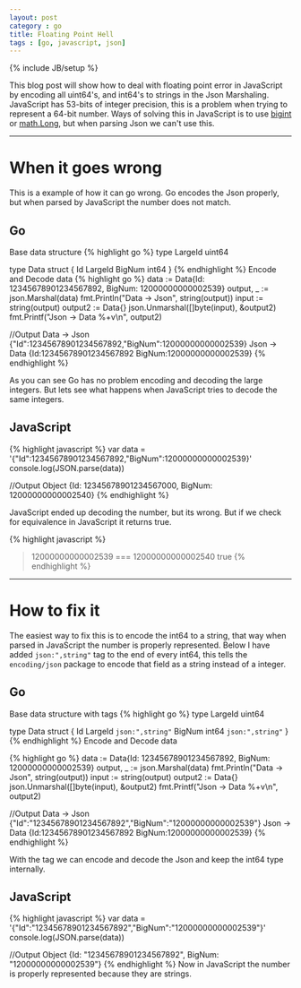 ```yaml
---
layout: post
category : go
title: Floating Point Hell
tags : [go, javascript, json]
---
```

{% include JB/setup %}

This blog post will show how to deal with floating point error in JavaScript by encoding all uint64's, and int64's to strings in the Json Marshaling.
JavaScript has 53-bits of integer precision, this is a problem when trying to represent a 64-bit number.
Ways of solving this in JavaScript is to use [bigint](http://www.khjk.org/log/2010/nov/jsbigint.html) or [math.Long](http://docs.closure-library.googlecode.com/git/class_goog_math_Long.html), but when parsing Json we can't use this.

---
# When it goes wrong
This is a example of how it can go wrong.
Go encodes the Json properly, but when parsed by JavaScript the number does not match.

## Go
Base data structure
{% highlight go %}
type LargeId uint64

type Data struct {
    Id      LargeId
    BigNum int64
}
{% endhighlight %}
Encode and Decode data
{% highlight go %}
data := Data{Id: 12345678901234567892, BigNum: 12000000000002539}
output, _ := json.Marshal(data)
fmt.Println("Data -> Json", string(output))
input := string(output)
output2 := Data{}
json.Unmarshal([]byte(input), &output2)
fmt.Printf("Json -> Data %+v\n", output2)

//Output
Data -> Json {"Id":12345678901234567892,"BigNum":12000000000002539}
Json -> Data {Id:12345678901234567892 BigNum:12000000000002539}
{% endhighlight %}

As you can see Go has no problem encoding and decoding the large integers.
But lets see what happens when JavaScript tries to decode the same integers.

## JavaScript
{% highlight javascript %}
var data = '{"Id":12345678901234567892,"BigNum":12000000000002539}'
console.log(JSON.parse(data))

//Output
Object {Id: 12345678901234567000, BigNum: 12000000000002540}
{% endhighlight %}

JavaScript ended up decoding the number, but its wrong.
But if we check for equivalence in JavaScript it returns true.

{% highlight javascript %}
> 12000000000002539 === 12000000000002540
true
{% endhighlight %}


---
# How to fix it

The easiest way to fix this is to encode the int64 to a string, that way when parsed in JavaScript the number is properly represented.
Below I have added `json:",string"` tag to the end of every int64, this tells the `encoding/json` package to encode that field as a string instead of a integer.

## Go
Base data structure with tags
{% highlight go %}
type LargeId uint64

type Data struct {
    Id      LargeId `json:",string"`
    BigNum int64  `json:",string"`
}
{% endhighlight %}
Encode and Decode data

{% highlight go %}
data := Data{Id: 12345678901234567892, BigNum: 12000000000002539}
output, _ := json.Marshal(data)
fmt.Println("Data -> Json", string(output))
input := string(output)
output2 := Data{}
json.Unmarshal([]byte(input), &output2)
fmt.Printf("Json -> Data %+v\n", output2)

//Output
Data -> Json {"Id":"12345678901234567892","BigNum":"12000000000002539"}
Json -> Data {Id:12345678901234567892 BigNum:12000000000002539}
{% endhighlight %}

With the tag we can encode and decode the Json and keep the int64 type internally.

## JavaScript
{% highlight javascript %}
var data = '{"Id":"12345678901234567892","BigNum":"12000000000002539"}'
console.log(JSON.parse(data))

//Output
Object {Id: "12345678901234567892", BigNum: "12000000000002539"}
{% endhighlight %}
Now in JavaScript the number is properly represented because they are strings.
